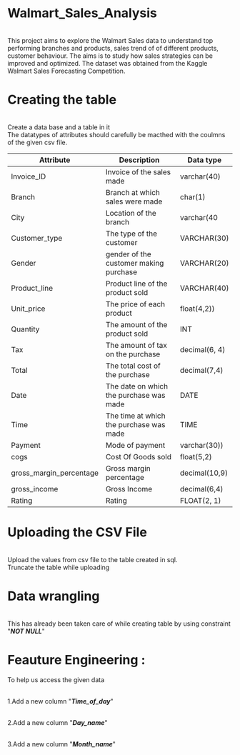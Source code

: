 # Walmart_Sales_Analysis

<br>This project aims to explore the Walmart Sales data to understand top performing branches and products, sales trend of of different products, customer behaviour. The aims is to study how sales strategies can be improved and optimized. The dataset was obtained from the Kaggle Walmart Sales Forecasting Competition.


# Creating the table
<br> Create a data base and a table in it
<br> The datatypes of  attributes should carefully be macthed with the coulmns of the given csv file.

| Attribute | Description| Data type |
| ---------|----------|----------|
| Invoice_ID  | Invoice of the sales made | varchar(40) |
| Branch  | Branch at which sales were made| char(1) |
| City|Location of the branch| varchar(40|
|Customer_type|	The type of the customer	|VARCHAR(30)|
|Gender| gender of the customer making purchase|	VARCHAR(20)|
|Product_line|	Product line of the product sold|	VARCHAR(40)|
|Unit_price|	The price of each product|	float(4,2))|
|Quantity|	The amount of the product sold|	INT|
|Tax|	The amount of tax on the purchase|	decimal(6, 4)|
|Total|	The total cost of the purchase|	decimal(7,4)|
|Date|	The date on which the purchase was made|	DATE|
|Time|	The time at which the purchase was made|	TIME|
|Payment|	Mode of payment |varchar(30))|
|cogs|	Cost Of Goods sold|	float(5,2)|
|gross_margin_percentage|	Gross margin percentage|	decimal(10,9)|
|gross_income|	Gross Income|	decimal(6,4)|
|Rating|	Rating	|FLOAT(2, 1)|

# Uploading the CSV File
<br>Upload the values from csv file to the table created in sql.
<br>Truncate the table while uploading


# Data wrangling
<br>This has already been taken care of while creating table by using constraint "***NOT NULL***"

# Feauture Engineering : 
To help us access the given data

<br>1.Add a new column "***Time_of_day***"

<br>2.Add a new column "***Day_name***"

<br>3.Add a new column "***Month_name***"
